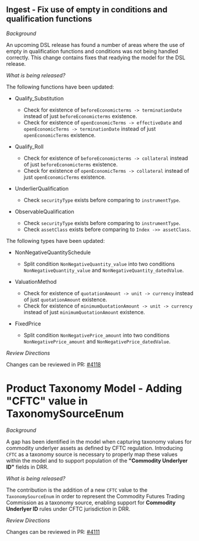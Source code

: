 ## Ingest - Fix use of empty in conditions and qualification functions

*Background*

An upcoming DSL release has found a number of areas where the use of empty in qualification functions and conditions was not being handled correctly. This change contains fixes that readying the model for the DSL release.

*What is being released?*

The following functions have been updated:

- Qualify_Substitution
    - Check for existence of `beforeEconomicterms -> terminationDate` instead of just `beforeEconomicterms` existence.
    - Check for existence of `openEconomicTerms -> effectiveDate` and `openEconomicTerms -> terminationDate` instead of just `openEconomicTerms` existence.

- Qualify_Roll
    - Check for existence of `beforeEconomicterms -> collateral` instead of just `beforeEconomicterms` existence.
    - Check for existence of `openEconomicTerms -> collateral` instead of just `openEconomicTerms` existence.

- UnderlierQualification
    - Check `securityType` exists before comparing to `instrumentType`.

- ObservableQualification
    - Check `securityType` exists before comparing to `instrumentType`.
    - Check `assetClass` exists before comparing to `Index ->> assetClass`.


The following types have been updated:

- NonNegativeQuantitySchedule
  - Split condition `NonNegativeQuantity_value` into two conditions `NonNegativeQuantity_value` and `NonNegativeQuantity_datedValue`.

- ValuationMethod
    - Check for existence of `quotationAmount -> unit -> currency` instead of just `quotationAmount` existence.
    - Check for existence of `minimumQuotationAmount -> unit -> currency` instead of just `minimumQuotationAmount` existence.

- FixedPrice
    - Split condition `NonNegativePrice_amount` into two conditions `NonNegativePrice_amount` and `NonNegativePrice_datedValue`.

*Review Directions*

Changes can be reviewed in PR: [#4118](https://github.com/finos/common-domain-model/pull/4118)

# Product Taxonomy Model - Adding "CFTC" value in TaxonomySourceEnum

_Background_

A gap has been identified in the model when capturing taxonomy values for commodity underlyer assets as defined by CFTC regulation. Introducing `CFTC` as a taxonomy source is necessary to properly map these values within the model and to support population of the **"Commodity Underlyer ID"** fields in DRR.

_What is being released?_

The contribution is the addition of a new `CFTC` value to the `TaxonomySourceEnum` in order to represent the Commodity Futures Trading Commission as a taxonomy source, enabling support for **Commodity Underlyer ID** rules under CFTC jurisdiction in DRR.

_Review Directions_

Changes can be reviewed in PR: [#4111](https://github.com/finos/common-domain-model/pull/4111)
